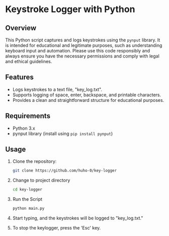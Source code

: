 # Keystroke Logger with Python

## Overview

This Python script captures and logs keystrokes using the `pynput` library. It is intended for educational and legitimate purposes, such as understanding keyboard input and automation. Please use this code responsibly and always ensure you have the necessary permissions and comply with legal and ethical guidelines.

## Features

- Logs keystrokes to a text file, "key_log.txt".
- Supports logging of space, enter, backspace, and printable characters.
- Provides a clean and straightforward structure for educational purposes.

## Requirements

- Python 3.x
- pynput library (install using `pip install pynput`)

## Usage

1. Clone the repository:

   ```bash
   git clone https://github.com/huho-0/key-logger

2. Change to project directory
   ```bash
   cd key-logger

3. Run the Script
   ```bash
   python main.py

4. Start typing, and the keystrokes will be logged to "key_log.txt."

5. To stop the keylogger, press the 'Esc' key.
